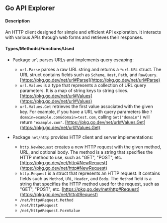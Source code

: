 ## Go API Explorer

#### Description
An HTTP client designed for simple and efficient API exploration. It interacts with various APIs through web forms and retrieves their responses.


#### Types/Methods/Functions/Used

- Package `url` parses URLs and implements query escaping:
  - `url.Parse` parses a raw URL string and returns a `*url.URL` struct. The URL struct contains fields such as `Scheme`, `Host`, `Path`, and `RawQuery`. [https://pkg.go.dev/net/url#Parse](https://pkg.go.dev/net/url#Parse)
  - `url.Values` is a type that represents a collection of URL query parameters. It is a map of string keys to string slices. [https://pkg.go.dev/net/url#Values](https://pkg.go.dev/net/url#Values)
  - `url.Values.Get` retrieves the first value associated with the given key. For example, if you have a URL with query parameters like `?domain=example.com&domain=test.com`, calling `Get("domain")` will
        return `"example.com"`. [https://pkg.go.dev/net/url#Values.Get](https://pkg.go.dev/net/url#Values.Get)

- Package `net/http` provides HTTP client and server implementations:
  - `http.NewRequest` creates a new HTTP request with the given method, URL, and optional body. The method is a string that specifies the HTTP method to use, such as "GET", "POST", etc. [https://pkg.go.dev/net/http#NewRequest](https://pkg.go.dev/net/http#NewRequest)
  - `http.Request` is a struct that represents an HTTP request. It contains fields such as `Method`, `URL`, `Header`, and `Body`. The `Method` field is a string that specifies the HTTP method 
        used for the request, such as "GET", "POST", etc. [https://pkg.go.dev/net/http#Request](https://pkg.go.dev/net/http#Request)
  - `/net/http#Request.Method`
  - `/net/http#Request`
  - `/net/http#Request.FormValue`

---
